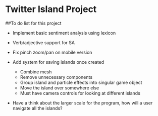 # Twitter Island Project

##To do list for this project

- Implement basic sentiment analysis using lexicon
- Verb/adjective support for SA
- Fix pinch zoom/pan on mobile version
- Add system for saving islands once created
    - Combine mesh
    - Remove unnecessary components
    - Group island and particle effects into singular game object
    - Move the island over somewhere else
    - Must have camera controls for looking at different islands

- Have a think about the larger scale for the program, how will a user navigate all the islands?